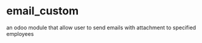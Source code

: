 # email_custom
an odoo module that allow user to send emails with attachment to specified employees 
